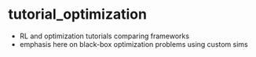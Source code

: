 # tutorial_optimization
- RL and optimization tutorials comparing frameworks
- emphasis here on black-box optimization problems using custom sims